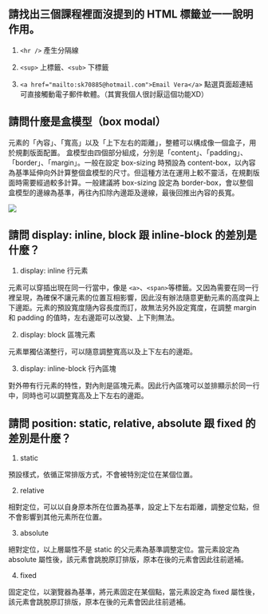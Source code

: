 ## 請找出三個課程裡面沒提到的 HTML 標籤並一一說明作用。

1. `<hr />` 產生分隔線

2. `<sup>` 上標籤、`<sub>` 下標籤

3. `<a href="mailto:sk70885@hotmail.com">Email Vera</a>` 點選頁面超連結可直接觸動電子郵件軟體。（其實我個人很討厭這個功能XD） 

## 請問什麼是盒模型（box modal）

元素的「內容」、「寬高」以及「上下左右的距離」，整體可以構成像一個盒子，用於規劃版面配置。
盒模型由四個部分組成，分別是「content」、「padding」、「border」、「margin」。一般在設定 box-sizing 時預設為 content-box，以內容為基準延伸向外計算整個盒模型的尺寸。但這種方法在運用上較不靈活，在規劃版面時需要經過較多計算。一般建議將 box-sizing 設定為 border-box，會以整個盒模型的邊線為基準，再往內扣除內邊距及邊線，最後回推出內容的長寬。

![](https://static.coderbridge.com/img/verakang/d1eaee6d3d17494ea6b30f6bee466b22.png)

## 請問 display: inline, block 跟 inline-block 的差別是什麼？
1. display: inline 行元素

元素可以穿插出現在同一行當中，像是 `<a>`、`<span>`等標籤。又因為需要在同一行裡呈現，為確保不讓元素的位置互相影響，因此沒有辦法隨意更動元素的高度與上下邊距。元素的預設寬度隨內容長度而訂，故無法另外設定寬度，在調整 margin 和 padding 的值時，左右邊距可以改變、上下則無法。

2. display: block 區塊元素

元素單獨佔滿整行，可以隨意調整寬高以及上下左右的邊距。

3. display: inline-block 行內區塊

對外帶有行元素的特性，對內則是區塊元素。因此行內區塊可以並排顯示於同一行中，同時也可以調整寬高及上下左右的邊距。

## 請問 position: static, relative, absolute 跟 fixed 的差別是什麼？

1. static

預設樣式，依循正常排版方式，不會被特別定位在某個位置。

2. relative

相對定位，可以以自身原本所在位置為基準，設定上下左右距離，調整定位點，但不會影響到其他元素所在位置。

3. absolute

絕對定位，以上層屬性不是 static 的父元素為基準調整定位。當元素設定為 absolute 屬性後，該元素會跳脫原訂排版，原本在後的元素會因此往前遞補。

4. fixed

固定定位，以瀏覽器為基準，將元素固定在某個點，當元素設定為 fixed 屬性後，該元素會跳脫原訂排版，原本在後的元素會因此往前遞補。
